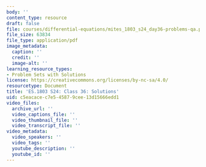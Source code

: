 ```yaml
---
body: ''
content_type: resource
draft: false
file: courses/differential-equations/mites_1803_s24_day36-problems-qa.pdf
file_size: 63834
file_type: application/pdf
image_metadata:
  caption: ''
  credit: ''
  image-alt: ''
learning_resource_types:
- Problem Sets with Solutions
license: https://creativecommons.org/licenses/by-nc-sa/4.0/
resourcetype: Document
title: 'ES.1803 S24: Class 36: Solutions'
uid: c5eacace-c7e5-4587-9cee-13d15666edd1
video_files:
  archive_url: ''
  video_captions_file: ''
  video_thumbnail_file: ''
  video_transcript_file: ''
video_metadata:
  video_speakers: ''
  video_tags: ''
  youtube_description: ''
  youtube_id: ''
---
```


